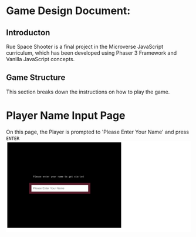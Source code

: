 # Game Design Document:

## Introducton
Rue Space Shooter is a final project in the Microverse JavaScript curriculum, which has been developed using Phaser 3 Framework and Vanilla JavaScript concepts.

## Game Structure
This section breaks down the instructions on how to play the game.
# Player Name Input Page
On this page, the Player is prompted to 'Please Enter Your Name' and press `ENTER` 
![Screenshot](./assets/images/user_input.png)